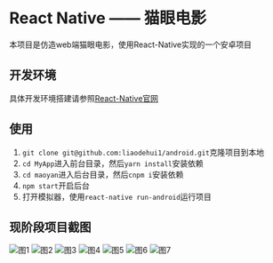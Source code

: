 # React Native —— 猫眼电影
本项目是仿造web端猫眼电影，使用React-Native实现的一个安卓项目
## 开发环境
具体开发环境搭建请参照[React-Native官网](https://reactnative.cn/)
## 使用
1. `git clone git@github.com:liaodehui1/android.git`克隆项目到本地
2. `cd MyApp`进入前台目录，然后`yarn install`安装依赖
3. `cd maoyan`进入后台目录，然后`cnpm i`安装依赖
4. `npm start`开启后台
5. 打开模拟器，使用`react-native run-android`运行项目
## 现阶段项目截图
![图1](screenshot/movie1.png)
![图2](screenshot/movie2.png)
![图3](screenshot/cinema1.png)
![图4](screenshot/cinema2.png)
![图5](screenshot/cinema3.png)
![图6](screenshot/search.png)
![图7](screenshot/mine.png)